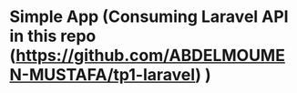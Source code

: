 # Simple App (Consuming Laravel API in this repo (https://github.com/ABDELMOUMEN-MUSTAFA/tp1-laravel) )
